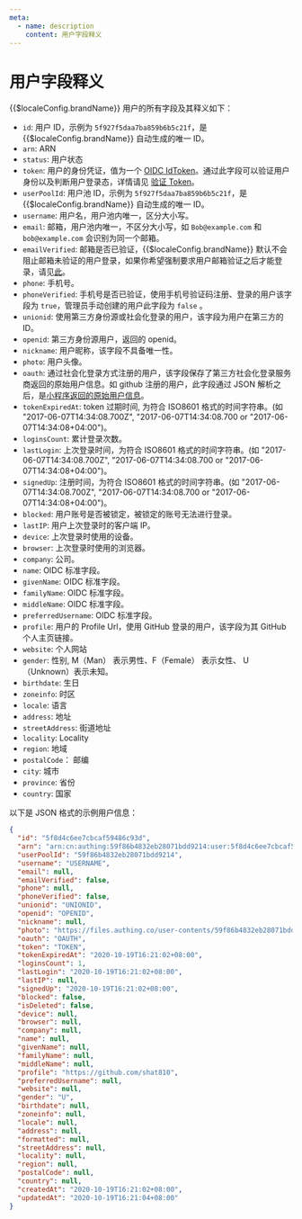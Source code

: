 ```yaml
---
meta:
  - name: description
    content: 用户字段释义
---
```


# 用户字段释义

<LastUpdated/>

{{$localeConfig.brandName}} 用户的所有字段及其释义如下：

- `id`: 用户 ID，示例为 `5f927f5daa7ba859b6b5c21f`，是 {{$localeConfig.brandName}} 自动生成的唯一 ID。
- `arn`: ARN
- `status`: 用户状态
- `token`: 用户的身份凭证，值为一个 [OIDC IdToken](/concepts/id-token.md)。通过此字段可以验证用户身份以及判断用户登录态，详情请见 [验证 Token](../faqs/how-to-validate-user-token.md)。
- `userPoolId`: 用户池 ID，示例为 `5f927f5daa7ba859b6b5c21f`，是 {{$localeConfig.brandName}} 自动生成的唯一 ID。
- `username`: 用户名，用户池内唯一，区分大小写。
- `email`: 邮箱，用户池内唯一，不区分大小写，如 `Bob@example.com` 和 `bob@example.com` 会识别为同一个邮箱。
- `emailVerified`: 邮箱是否已验证，{{$localeConfig.brandName}} 默认不会阻止邮箱未验证的用户登录，如果你希望强制要求用户邮箱验证之后才能登录，请见[此](/guides/users/settings.html#%E7%A6%81%E6%AD%A2%E9%82%AE%E7%AE%B1%E6%9C%AA%E9%AA%8C%E8%AF%81%E7%9A%84%E7%94%A8%E6%88%B7%E7%99%BB%E5%BD%95)。
- `phone`: 手机号。
- `phoneVerified`: 手机号是否已验证，使用手机号验证码注册、登录的用户该字段为 `true`，管理员手动创建的用户此字段为 `false` 。
- `unionid`: 使用第三方身份源或社会化登录的用户，该字段为用户在第三方的 ID。
- `openid`: 第三方身份源用户，返回的 openid。
- `nickname`: 用户昵称，该字段不具备唯一性。
- `photo`: 用户头像。
- `oauth`: 通过社会化登录方式注册的用户，该字段保存了第三方社会化登录服务商返回的原始用户信息。如 github 注册的用户，此字段通过 JSON 解析之后，是[小程序返回的原始用户信息](https://developers.weixin.qq.com/miniprogram/dev/api/open-api/user-info/wx.getUserInfo.html)。
- `tokenExpiredAt`: token 过期时间, 为符合 ISO8601 格式的时间字符串。(如 "2017-06-07T14:34:08.700Z", "2017-06-07T14:34:08.700 or "2017-06-07T14:34:08+04:00")。
- `loginsCount`: 累计登录次数。
- `lastLogin`: 上次登录时间，为符合 ISO8601 格式的时间字符串。(如 "2017-06-07T14:34:08.700Z", "2017-06-07T14:34:08.700 or "2017-06-07T14:34:08+04:00")。
- `signedUp`: 注册时间，为符合 ISO8601 格式的时间字符串。(如 "2017-06-07T14:34:08.700Z", "2017-06-07T14:34:08.700 or "2017-06-07T14:34:08+04:00")。
- `blocked`: 用户账号是否被锁定，被锁定的账号无法进行登录。
- `lastIP`: 用户上次登录时的客户端 IP。
- `device`: 上次登录时使用的设备。
- `browser`: 上次登录时使用的浏览器。
- `company`: 公司。
- `name`: OIDC 标准字段。
- `givenName`: OIDC 标准字段。
- `familyName`: OIDC 标准字段。
- `middleName`: OIDC 标准字段。
- `preferredUsername`: OIDC 标准字段。
- `profile`: 用户的 Profile Url，使用 GitHub 登录的用户，该字段为其 GitHub 个人主页链接。
- `website`: 个人网站
- `gender`: 性别, M（Man） 表示男性、F（Female） 表示女性、 U（Unknown）表示未知。
- `birthdate`: 生日
- `zoneinfo`: 时区
- `locale`: 语言
- `address`: 地址
- `streetAddress`: 街道地址
- `locality`: Locality
- `region`: 地域
- `postalCode`： 邮编
- `city`: 城市
- `province`: 省份
- `country`: 国家

以下是 JSON 格式的示例用户信息：

```json
{
  "id": "5f8d4c6ee7cbcaf59486c93d",
  "arn": "arn:cn:authing:59f86b4832eb28071bdd9214:user:5f8d4c6ee7cbcaf59486c93d",
  "userPoolId": "59f86b4832eb28071bdd9214",
  "username": "USERNAME",
  "email": null,
  "emailVerified": false,
  "phone": null,
  "phoneVerified": false,
  "unionid": "UNIONID",
  "openid": "OPENID",
  "nickname": null,
  "photo": "https://files.authing.co/user-contents/59f86b4832eb28071bdd9214/avatar/5c7cd4a4-4ea4-443c-9656-705f0b247a29.jpg",
  "oauth": "OAUTH",
  "token": "TOKEN",
  "tokenExpiredAt": "2020-10-19T16:21:02+08:00",
  "loginsCount": 1,
  "lastLogin": "2020-10-19T16:21:02+08:00",
  "lastIP": null,
  "signedUp": "2020-10-19T16:21:02+08:00",
  "blocked": false,
  "isDeleted": false,
  "device": null,
  "browser": null,
  "company": null,
  "name": null,
  "givenName": null,
  "familyName": null,
  "middleName": null,
  "profile": "https://github.com/shat810",
  "preferredUsername": null,
  "website": null,
  "gender": "U",
  "birthdate": null,
  "zoneinfo": null,
  "locale": null,
  "address": null,
  "formatted": null,
  "streetAddress": null,
  "locality": null,
  "region": null,
  "postalCode": null,
  "country": null,
  "createdAt": "2020-10-19T16:21:02+08:00",
  "updatedAt": "2020-10-19T16:21:04+08:00"
}
```
